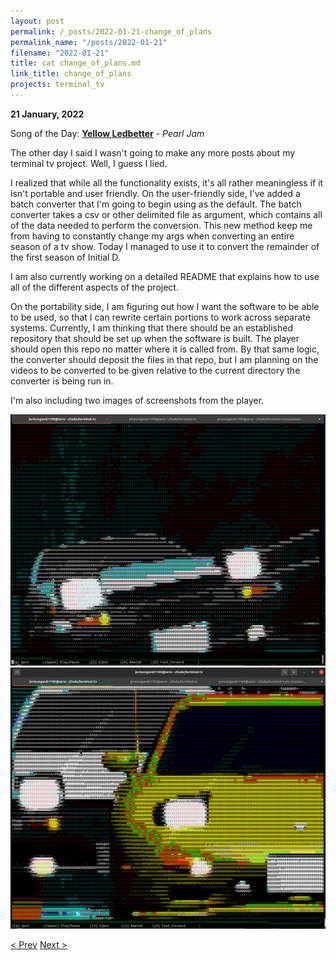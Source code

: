 ```yaml
---
layout: post
permalink: /_posts/2022-01-21-change_of_plans
permalink_name: "/posts/2022-01-21"
filename: "2022-01-21"
title: cat change_of_plans.md
link_title: change_of_plans
projects: terminal_tv
---
```

**21 January, 2022**

Song of the Day: [**Yellow Ledbetter**](https://youtu.be/iYtBMgLfqKQ) - *Pearl Jam*

The other day I said I wasn't going to make any more posts about my terminal tv project. Well, I guess I lied.

I realized that while all the functionality exists, it's all rather  meaningless if it isn't portable and user friendly. On the user-friendly side, I've added a batch converter that I'm going to begin using as the default. The batch converter takes a csv or other delimited file as argument, which contains all of the data needed to perform the conversion. This new method keep me from having to constantly change my args when converting an entire season of a tv show. Today I managed to use it to convert the remainder of the first season of Initial D.

I am also currently working on a detailed README that explains how to use all of the different aspects of the project.

On the portability side, I am figuring out how I want the software to be able to be used, so that I can rewrite certain portions to work across separate systems. Currently, I am thinking that there should be an established repository that should be set up when the software is built. The player should open this repo no matter where it is called from. By that same logic, the converter should deposit the files in that repo, but I am planning on the videos to be converted to be given relative to the current directory the converter is being run in.

I'm also including two images of screenshots from the player.

![test1](/assets/images/terminal_test1.png)
![test2](/assets/images/terminal_test2.png)

[< Prev](/_posts/2022-01-19-closing_remarks)    [Next >](/_posts/2022-01-22-v1-0-1)

